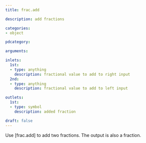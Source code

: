 ```yaml
---
title: frac.add

description: add fractions

categories:
- object

pdcategory:

arguments:

inlets:
  1st:
  - type: anything
    description: fractional value to add to right input
  2nd:
  - type: anything
    description: fractional value to add to left input

outlets:
  1st:
  - type: symbol
    description: added fraction

draft: false
---
```


Use [frac.add] to add two fractions. The output is also a fraction.

